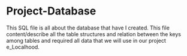 # Project-Database
This SQL file is all about the database that have I created. This file content/describe all the table structures and relation between the keys among tables and required all data that we will use in our  project e_Localhood.
